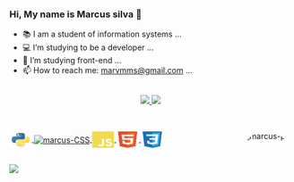 ### Hi, My name is Marcus silva 👋


- 📚 I am a student of information systems ...
- 💻 I’m studying to be a developer ...
- 🌱 I’m studying front-end ...
- 📫 How to reach me: marvmms@gmail.com ...

##

<div align="center">
  <a href="https://github.com/marcus-21">
  <img height="150em" src="https://github-readme-stats.vercel.app/api?username=marcus-21&show_icons=true&theme=swift&include_all_commits=true&count_private=true"/>
  <img height="150em" src="https://github-readme-stats.vercel.app/api/top-langs/?username=marcus-21&layout=compact&langs_count=7&theme=swift"/>
</div>
  
  ##
  
<div style="display: inline_block"><br>
  <img align="center" alt="marcus-Python" height="30" width="40" src="https://raw.githubusercontent.com/devicons/devicon/master/icons/python/python-original.svg">
  <img align="center" alt="marcus-CSS" height="30" width="40" src="https://cdn.jsdelivr.net/gh/devicons/devicon/icons/java/java-original.svg" />
  <img align="center" alt="marcus-Js" height="30" width="40" src="https://raw.githubusercontent.com/devicons/devicon/master/icons/javascript/javascript-plain.svg">
  <img align="center" alt="marcus-HTML" height="30" width="40" src="https://raw.githubusercontent.com/devicons/devicon/master/icons/html5/html5-original.svg">
  <img align="center" alt="marcus-CSS" height="30" width="40" src="https://raw.githubusercontent.com/devicons/devicon/master/icons/css3/css3-original.svg">
  <img align="right" alt="marcus-pic" height="150" style="border-radius:50px;" src="https://i.pinimg.com/originals/06/60/ef/0660efe82fa3da42ed56eef013171835.gif">
</div>
  
  ##
  
<div> 
    
  <a href="https://www.linkedin.com/in/marcus-v-silva-7a997b207/" target="_blank"><img src="https://img.shields.io/badge/-LinkedIn-%230077B5?style=for-the-badge&logo=linkedin&logoColor=white" target="_blank"></a> 
 
 
</div>
